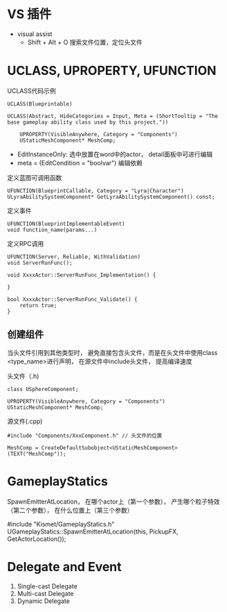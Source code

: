 

# VS 插件
- visual assist
    - Shift + Alt + O  搜索文件位置，定位头文件


# UCLASS, UPROPERTY, UFUNCTION

UCLASS代码示例
```
UCLASS(Blueprintable)

UCLASS(Abstract, HideCategories = Input, Meta = (ShortTooltip = "The base gameplay ability class used by this project."))
```


```
	UPROPERTY(VisibleAnywhere, Category = "Components")
	UStaticMeshComponent* MeshComp;
```

- EditInstanceOnly:  选中放置在word中的actor， detail面板中可进行编辑 
- meta = (EditCondition = "boolvar")  编辑依赖

定义蓝图可调用函数
```
UFUNCTION(BlueprintCallable, Category = "Lyra|Character")
ULyraAbilitySystemComponent* GetLyraAbilitySystemComponent() const;
```

定义事件
```
UFUNCTION(BlueprintImplementableEvent)
void function_name(params...)
```

定义RPC调用
```
UFUNCTION(Server, Reliable, WithValidation)
void ServerRunFunc();

void XxxxActor::ServerRunFunc_Implementation() {

}

bool XxxxActor::ServerRunFunc_Validate() {
	return true;
}
```

## 创建组件

当头文件引用到其他类型时， 避免直接包含头文件，而是在头文件中使用class <type_name>进行声明， 在源文件中include头文件， 提高编译速度

头文件（.h)
```
class USphereComponent;

UPROPERTY(VisibleAnywhere, Category = "Components")
UStaticMeshComponent* MeshComp;
```

源文件(.cpp)
```
#include "Components/XxxComponent.h" // 头文件的位置

MeshComp = CreateDefaultSubobject<UStaticMeshComponent>(TEXT("MeshComp"));
```

# GameplayStatics

SpawnEmitterAtLocation， 在哪个actor上（第一个参数）， 产生哪个粒子特效（第二个参数）， 在什么位置上（第三个参数）

#include "Kismet/GameplayStatics.h"
UGameplayStatics::SpawnEmitterAtLocation(this, PickupFX, GetActorLocation());


# Delegate and Event
1. Single-cast  Delegate
2. Multi-cast  Delegate
3. Dynamic  Delegate



